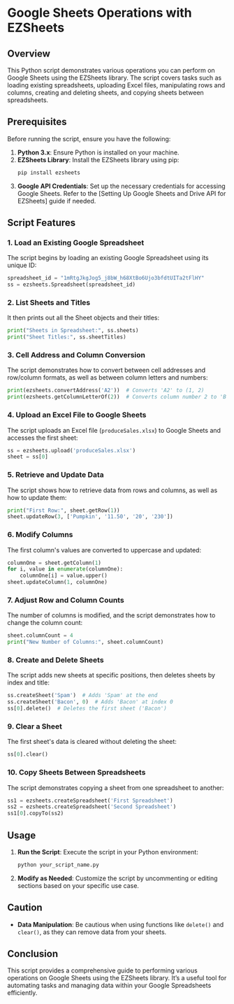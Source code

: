 # Google Sheets Operations with EZSheets

## Overview

This Python script demonstrates various operations you can perform on Google Sheets using the EZSheets library. The script covers tasks such as loading existing spreadsheets, uploading Excel files, manipulating rows and columns, creating and deleting sheets, and copying sheets between spreadsheets.

## Prerequisites

Before running the script, ensure you have the following:

1. **Python 3.x**: Ensure Python is installed on your machine.
2. **EZSheets Library**: Install the EZSheets library using pip:
   ```bash
   pip install ezsheets
   ```
3. **Google API Credentials**: Set up the necessary credentials for accessing Google Sheets. Refer to the [Setting Up Google Sheets and Drive API for EZSheets] guide if needed.

## Script Features

### 1. Load an Existing Google Spreadsheet

The script begins by loading an existing Google Spreadsheet using its unique ID:
```python
spreadsheet_id = "1mRtgJkgJog5_j8bW_h68XtBo6Ujo3bfdtUITa2tFlHY"
ss = ezsheets.Spreadsheet(spreadsheet_id)
```

### 2. List Sheets and Titles

It then prints out all the Sheet objects and their titles:
```python
print("Sheets in Spreadsheet:", ss.sheets)
print("Sheet Titles:", ss.sheetTitles)
```

### 3. Cell Address and Column Conversion

The script demonstrates how to convert between cell addresses and row/column formats, as well as between column letters and numbers:
```python
print(ezsheets.convertAddress('A2'))  # Converts 'A2' to (1, 2)
print(ezsheets.getColumnLetterOf(2))  # Converts column number 2 to 'B'
```

### 4. Upload an Excel File to Google Sheets

The script uploads an Excel file (`produceSales.xlsx`) to Google Sheets and accesses the first sheet:
```python
ss = ezsheets.upload('produceSales.xlsx')
sheet = ss[0]
```

### 5. Retrieve and Update Data

The script shows how to retrieve data from rows and columns, as well as how to update them:
```python
print("First Row:", sheet.getRow(1))
sheet.updateRow(3, ['Pumpkin', '11.50', '20', '230'])
```

### 6. Modify Columns

The first column's values are converted to uppercase and updated:
```python
columnOne = sheet.getColumn(1)
for i, value in enumerate(columnOne):
    columnOne[i] = value.upper()
sheet.updateColumn(1, columnOne)
```

### 7. Adjust Row and Column Counts

The number of columns is modified, and the script demonstrates how to change the column count:
```python
sheet.columnCount = 4
print("New Number of Columns:", sheet.columnCount)
```

### 8. Create and Delete Sheets

The script adds new sheets at specific positions, then deletes sheets by index and title:
```python
ss.createSheet('Spam')  # Adds 'Spam' at the end
ss.createSheet('Bacon', 0)  # Adds 'Bacon' at index 0
ss[0].delete()  # Deletes the first sheet ('Bacon')
```

### 9. Clear a Sheet

The first sheet's data is cleared without deleting the sheet:
```python
ss[0].clear()
```

### 10. Copy Sheets Between Spreadsheets

The script demonstrates copying a sheet from one spreadsheet to another:
```python
ss1 = ezsheets.createSpreadsheet('First Spreadsheet')
ss2 = ezsheets.createSpreadsheet('Second Spreadsheet')
ss1[0].copyTo(ss2)
```

## Usage

1. **Run the Script**: Execute the script in your Python environment:
   ```bash
   python your_script_name.py
   ```
2. **Modify as Needed**: Customize the script by uncommenting or editing sections based on your specific use case.

## Caution

- **Data Manipulation**: Be cautious when using functions like `delete()` and `clear()`, as they can remove data from your sheets.

## Conclusion

This script provides a comprehensive guide to performing various operations on Google Sheets using the EZSheets library. It’s a useful tool for automating tasks and managing data within your Google Spreadsheets efficiently.
